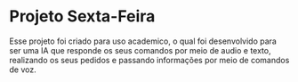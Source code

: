 # Projeto Sexta-Feira
Esse projeto foi criado para  uso academico, o qual foi desenvolvido para ser uma IA que responde os seus comandos por meio de audio e texto, realizando os seus pedidos e passando informações por meio de comandos de voz.
